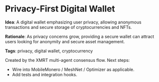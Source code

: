 # Privacy-First Digital Wallet

**Idea**: A digital wallet emphasizing user privacy, allowing anonymous transactions and secure storage of cryptocurrencies and NFTs.

**Rationale**: As privacy concerns grow, providing a secure wallet can attract users looking for anonymity and secure asset management.

**Tags**: privacy, digital wallet, cryptocurrency

Created by the XMRT multi-agent consensus flow.
Next steps:
- Wire into MobileMonero / MeshNet / Optimizer as applicable.
- Add tests and integration hooks.
